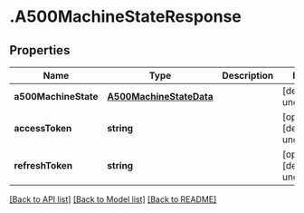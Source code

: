 # .A500MachineStateResponse

## Properties

Name | Type | Description | Notes
------------ | ------------- | ------------- | -------------
**a500MachineState** | [**A500MachineStateData**](A500MachineStateData.md) |  | [default to undefined]
**accessToken** | **string** |  | [optional] [default to undefined]
**refreshToken** | **string** |  | [optional] [default to undefined]


[[Back to API list]](../README.md#documentation-for-api-endpoints) [[Back to Model list]](../README.md#documentation-for-models) [[Back to README]](../README.md)
